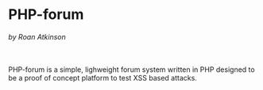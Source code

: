 # PHP-forum

###### by Roan Atkinson

<br>
PHP-forum is a simple, lighweight forum system written in PHP designed to be a proof of concept platform to test XSS based attacks.